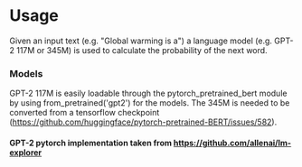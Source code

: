 # Usage
Given an input text (e.g. "Global warming is a") a language model (e.g. GPT-2 117M or 345M) is used to calculate the probability of the next word.


### Models
GPT-2 117M is easily loadable through the pytorch_pretrained_bert module by using from_pretrained('gpt2') for the models. The 345M is needed to be converted from a tensorflow checkpoint (https://github.com/huggingface/pytorch-pretrained-BERT/issues/582).

#### GPT-2 pytorch implementation taken from https://github.com/allenai/lm-explorer